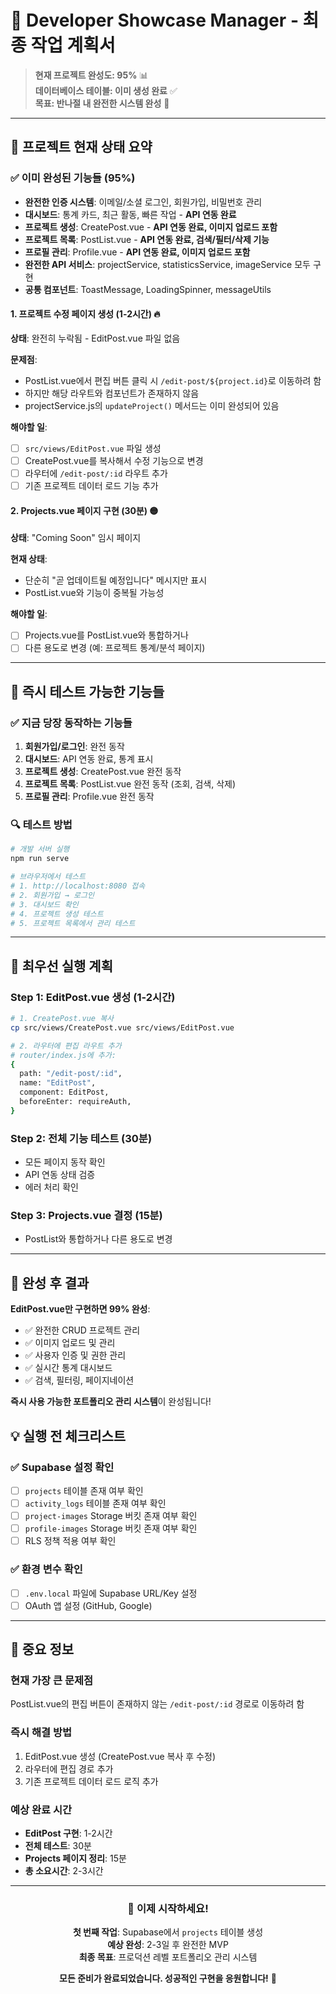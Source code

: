 # 🚀 Developer Showcase Manager - 최종 작업 계획서

> **현재 프로젝트 완성도: 95%** 📊  
> **데이터베이스 테이블: 이미 생성 완료** ✅  
> **목표: 반나절 내 완전한 시스템 완성** 🎯

---

## 🎉 **프로젝트 현재 상태 요약**

### ✅ **이미 완성된 기능들 (95%)**
- **완전한 인증 시스템**: 이메일/소셜 로그인, 회원가입, 비밀번호 관리
- **대시보드**: 통계 카드, 최근 활동, 빠른 작업 - **API 연동 완료**
- **프로젝트 생성**: CreatePost.vue - **API 연동 완료, 이미지 업로드 포함**
- **프로젝트 목록**: PostList.vue - **API 연동 완료, 검색/필터/삭제 기능**
- **프로필 관리**: Profile.vue - **API 연동 완료, 이미지 업로드 포함**
- **완전한 API 서비스**: projectService, statisticsService, imageService 모두 구현
- **공통 컴포넌트**: ToastMessage, LoadingSpinner, messageUtils

#### 1. **프로젝트 수정 페이지 생성** (1-2시간) 🔥
**상태**: 완전히 누락됨 - EditPost.vue 파일 없음

**문제점**:
- PostList.vue에서 편집 버튼 클릭 시 `/edit-post/${project.id}`로 이동하려 함
- 하지만 해당 라우트와 컴포넌트가 존재하지 않음
- projectService.js의 `updateProject()` 메서드는 이미 완성되어 있음

**해야할 일**:
- [ ] `src/views/EditPost.vue` 파일 생성
- [ ] CreatePost.vue를 복사해서 수정 기능으로 변경
- [ ] 라우터에 `/edit-post/:id` 라우트 추가
- [ ] 기존 프로젝트 데이터 로드 기능 추가

#### 2. **Projects.vue 페이지 구현** (30분) 🟡
**상태**: "Coming Soon" 임시 페이지

**현재 상태**:
- 단순히 "곧 업데이트될 예정입니다" 메시지만 표시
- PostList.vue와 기능이 중복될 가능성

**해야할 일**:
- [ ] Projects.vue를 PostList.vue와 통합하거나
- [ ] 다른 용도로 변경 (예: 프로젝트 통계/분석 페이지)

---

## 🧪 **즉시 테스트 가능한 기능들**

### ✅ **지금 당장 동작하는 기능들**
1. **회원가입/로그인**: 완전 동작
2. **대시보드**: API 연동 완료, 통계 표시
3. **프로젝트 생성**: CreatePost.vue 완전 동작
4. **프로젝트 목록**: PostList.vue 완전 동작 (조회, 검색, 삭제)
5. **프로필 관리**: Profile.vue 완전 동작

### 🔍 **테스트 방법**
```bash
# 개발 서버 실행
npm run serve

# 브라우저에서 테스트
# 1. http://localhost:8080 접속
# 2. 회원가입 → 로그인
# 3. 대시보드 확인
# 4. 프로젝트 생성 테스트
# 5. 프로젝트 목록에서 관리 테스트
```

---

## 🚀 **최우선 실행 계획**

### **Step 1: EditPost.vue 생성** (1-2시간)
```bash
# 1. CreatePost.vue 복사
cp src/views/CreatePost.vue src/views/EditPost.vue

# 2. 라우터에 편집 라우트 추가
# router/index.js에 추가:
{
  path: "/edit-post/:id",
  name: "EditPost", 
  component: EditPost,
  beforeEnter: requireAuth,
}
```

### **Step 2: 전체 기능 테스트** (30분)
- 모든 페이지 동작 확인
- API 연동 상태 검증
- 에러 처리 확인

### **Step 3: Projects.vue 결정** (15분)
- PostList와 통합하거나 다른 용도로 변경

---

## 🎯 **완성 후 결과**

**EditPost.vue만 구현하면 99% 완성**:
- ✅ 완전한 CRUD 프로젝트 관리
- ✅ 이미지 업로드 및 관리
- ✅ 사용자 인증 및 권한 관리
- ✅ 실시간 통계 대시보드
- ✅ 검색, 필터링, 페이지네이션

**즉시 사용 가능한 포트폴리오 관리 시스템**이 완성됩니다!

## 💡 **실행 전 체크리스트**

### ✅ **Supabase 설정 확인**
- [ ] `projects` 테이블 존재 여부 확인
- [ ] `activity_logs` 테이블 존재 여부 확인  
- [ ] `project-images` Storage 버킷 존재 여부 확인
- [ ] `profile-images` Storage 버킷 존재 여부 확인
- [ ] RLS 정책 적용 여부 확인

### ✅ **환경 변수 확인**  
- [ ] `.env.local` 파일에 Supabase URL/Key 설정
- [ ] OAuth 앱 설정 (GitHub, Google)

---

## 🚨 **중요 정보**

### **현재 가장 큰 문제점**
PostList.vue의 편집 버튼이 존재하지 않는 `/edit-post/:id` 경로로 이동하려 함

### **즉시 해결 방법**
1. EditPost.vue 생성 (CreatePost.vue 복사 후 수정)
2. 라우터에 편집 경로 추가
3. 기존 프로젝트 데이터 로드 로직 추가

### **예상 완료 시간**
- **EditPost 구현**: 1-2시간
- **전체 테스트**: 30분
- **Projects 페이지 정리**: 15분
- **총 소요시간**: 2-3시간

---

<div align="center">

### 🚀 **이제 시작하세요!**

**첫 번째 작업**: Supabase에서 `projects` 테이블 생성  
**예상 완성**: 2-3일 후 완전한 MVP  
**최종 목표**: 프로덕션 레벨 포트폴리오 관리 시스템

**모든 준비가 완료되었습니다. 성공적인 구현을 응원합니다!** 🎉

</div>